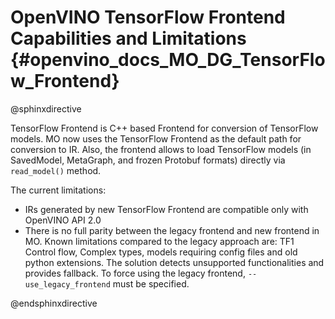 # OpenVINO TensorFlow Frontend Capabilities and Limitations {#openvino_docs_MO_DG_TensorFlow_Frontend}

@sphinxdirective

TensorFlow Frontend is C++ based Frontend for conversion of TensorFlow models. MO now uses the TensorFlow Frontend as the default path for conversion to IR.
Also, the frontend allows to load TensorFlow models (in SavedModel, MetaGraph, and frozen Protobuf formats) directly via ``read_model()`` method.

The current limitations:

* IRs generated by new TensorFlow Frontend are compatible only with OpenVINO API 2.0
* There is no full parity between the legacy frontend and new frontend in MO. Known limitations compared to the legacy approach are:
TF1 Control flow, Complex types, models requiring config files and old python extensions. The solution detects unsupported functionalities and provides fallback.
To force using the legacy frontend, ``--use_legacy_frontend`` must be specified.

@endsphinxdirective
